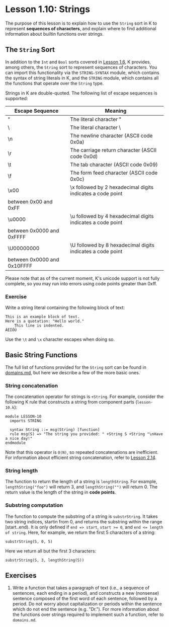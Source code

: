 # Lesson 1.10: Strings

The purpose of this lesson is to explain how to use the `String` sort in K to
represent **sequences of characters**, and explain where to find additional
information about builtin functions over strings.

## The `String` Sort

In addition to the `Int` and `Bool` sorts covered in
[Lesson 1.6](../06_ints_and_bools/README.md), K provides, among others, the
`String` sort to represent sequences of characters. You can import this
functionality via the `STRING-SYNTAX` module, which contains the syntax of
string literals in K, and the `STRING` module, which contains all the functions
that operate over the `String` type.

Strings in K are double-quoted. The following list of escape sequences is
supported:

| Escape Sequence | Meaning                                                   |
| --------------- | --------------------------------------------------------- |
| \"              | The literal character "                                   |
| \\              | The literal character \                                   |
| \n              | The newline character (ASCII code 0x0a)                   |
| \r              | The carriage return character (ASCII code 0x0d)           |
| \t              | The tab character (ASCII code 0x09)                       |
| \f              | The form feed character (ASCII code 0x0c)                 |
| \x00            | \x followed by 2 hexadecimal digits indicates a code point
                    between 0x00 and 0xFF                                     |
| \u0000          | \u followed by 4 hexadecimal digits indicates a code point
                    between 0x0000 and 0xFFFF                                 |
| \U00000000      | \U followed by 8 hexadecimal digits indicates a code point
                    between 0x0000 and 0x10FFFF                               |

Please note that as of the current moment, K's unicode support is not fully
complete, so you may run into errors using code points greater than 0xff.

### Exercise

Write a string literal containing the following block of text:

```
This is an example block of text.
Here is a quotation: "Hello world."
	This line is indented.
ÁÉÍÓÚ
```

Use the `\t` and `\x` character escapes when doing so.

## Basic String Functions

The full list of functions provided for the `String` sort can be found in
[domains.md](../../../include/kframework/builtin/domains.md), but here we
describe a few of the more basic ones.

### String concatenation

The concatenation operator for strings is `+String`. For example, consider
the following K rule that constructs a string from component parts
(`lesson-10.k`):

```k
module LESSON-10
  imports STRING

  syntax String ::= msg(String) [function]
  rule msg(S) => "The string you provided: " +String S +String "\nHave a nice day!"
endmodule
```

Note that this operator is `O(N)`, so repeated concatenations are inefficient.
For information about efficient string concatenation, refer to
[Lesson 2.14](../../2_intermediate/14_string_buffers_and_bytes/README.md).

### String length

The function to return the length of a string is `lengthString`. For example,
`lengthString("foo")` will return 3, and `lengthString("")` will return 0.
The return value is the length of the string in **code points**.

### Substring computation

The function to compute the substring of a string is `substrString`. It
takes two string indices, startin from 0, and returns the substring within the
range [start..end). It is only defined if `end => start`, `start >= 0`, and
`end <= length of string`. Here, for example, we return the first 5 characters
of a string:

```
substrString(S, 0, 5)
```

Here we return all but the first 3 characters:

```
substrString(S, 3, lengthString(S))
```

## Exercises

1. Write a function that takes a paragraph of text (i.e., a sequence of
sentences, each ending in a period), and constructs a new (nonsense) sentence
composed of the first word of each sentence, followed by a period. Do not
worry about capitalization or periods within the sentence which do not end the
sentence (e.g. "Dr."). For more information about the functions over strings
required to implement such a function, refer to `domains.md`.
